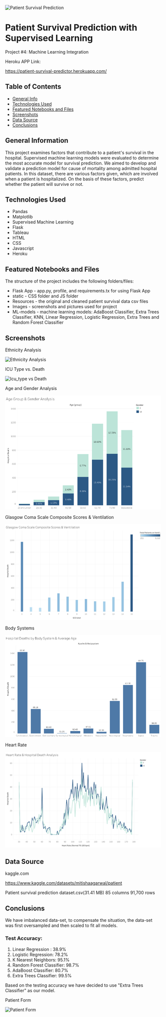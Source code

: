 ![Patient Survival Prediction](https://user-images.githubusercontent.com/93561950/184466067-2264322f-f79a-4b31-91bb-82a368eff39d.jpg)

# Patient Survival Prediction with Supervised Learning

Project #4: Machine Learning Integration 

Heroku APP Link: 

https://patient-survival-predictor.herokuapp.com/



## Table of Contents
* [General Info](#general-information)
* [Technologies Used](#technologies-used)
* [Featured Notebooks and Files](#featured-notebooks-and-files)
* [Screenshots](#screenshots)
* [Data Source](#data-source)
* [Conclusions](#conclusions)


## General Information
This project examines factors that contribute to a patient's survival in the hospital. Supervised machine learning models were evaluated to determine the most accurate model for survival prediction. 
We aimed to develop and validate a prediction model for cause of mortality among admitted hospital patients. In this dataset, there are various factors given, which are involved when a patient is hospitalized. 
On the basis of these factors, predict whether the patient will survive or not.


## Technologies Used
- Pandas
- Matplotlib
- Supervised Machine Learning
- Flask
- Tableau
- HTML
- CSS
- Javascript
- Heroku
 
 ## Featured Notebooks and Files


The structure of the project includes the following folders/files: 

* Flask App - app.py, profile, and requirements.tx for using Flask App
* static - CSS folder and JS folder 
* Resources - the original and cleaned patient survival data csv files
* Images - screenshots and pictures used for project 
* ML-models - machine learning models: AdaBoost Classifier, Extra Trees Classifier, KNN, Linear Regression, Logistic Regression, Extra Trees
                and Random Forest Classifier


 
## Screenshots

Ethnicity Analysis

![Ethnicity Analysis](https://user-images.githubusercontent.com/93561950/184452328-0fd2fe15-da04-4342-b99a-87421401b670.png)

ICU Type vs. Death

![Icu_type vs  Death](https://user-images.githubusercontent.com/93561950/184452548-fd0c911c-9fd2-493c-b328-b68b5afb9aed.png)

Age and Gender Analysis

![Age and Gender](Images/Age%20and%20Gender.png)

Glasgow Coma Scale Composite Scores & Ventilation

![GCS&Vents](Images/GCS%20%26%20Vents.png)

Body Systems

![Body Systems](Images/Body%20Systems.png)

Heart Rate

![Heart Rate](Images/Heart%20Rate.png)






## Data Source

kaggle.com

https://www.kaggle.com/datasets/mitishaagarwal/patient


Patient survival prediction dataset.csv(31.41 MB)
85 columns
91,700 rows


## Conclusions 

We have imbalanced data-set, to compensate the situation, the data-set was first oversampled and then scaled to fit all models.

### Test Accuracy: 

 1. Linear Regression : 38.9% 
 2. Logistic Regression: 78.2%
 3. K Nearest Neighbors: 95.1%
 4. Random Forest Classifier: 98.7%
 5. AdaBoost Classifier: 80.7%
 6. Extra Trees Classifier: 99.5%


Based on the testing accuracy we have decided to use "Extra Trees Classifier" as our model. 

Patient Form

![Patient Form](https://user-images.githubusercontent.com/100645924/185009028-c792827a-e103-4c7c-92a0-2941f1d2e337.png)

